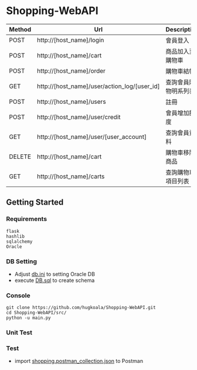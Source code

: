 Shopping-WebAPI
========



| Method |              Url                               | Description     |
| ------ | ---------------------------------------------- | --------------- |
| POST   | http://[host_name]/login                       | 會員登入          |
| POST   | http://[host_name]/cart                        | 商品加入至購物車   |
| POST   | http://[host_name]/order                       | 購物車結帳         |
| GET    | http://[host_name]/user/action_log/[user_id]   | 查詢會員購物明系列表 |
| POST   | http://[host_name]/users                       | 註冊              |
| POST   | http://[host_name]/user/credit                 | 會員增加額度       |
| GET    | http://[host_name]/user/[user_account]         | 查詢會員資料       |
| DELETE | http://[host_name]/cart                        | 購物車移除商品      |
| GET    | http://[host_name]/carts                       | 查詢購物車項目列表  |

## **Getting Started**

### **Requirements**
    flask
    hashlib
    sqlalchemy
    Oracle

### **DB Setting**
+ Adjust [db.ini](./src/db.ini) to setting Oracle DB
+ execute [DB.sql](./test/DB.sql) to create schema


### **Console**
    git clone https://github.com/hugkoala/Shopping-WebAPI.git
    cd Shopping-WebAPI/src/
    python -u main.py

### **Unit Test**

### **Test**
+ import [shopping.postman_collection.json](./test/shopping.postman_collection.json) to Postman

    
   

